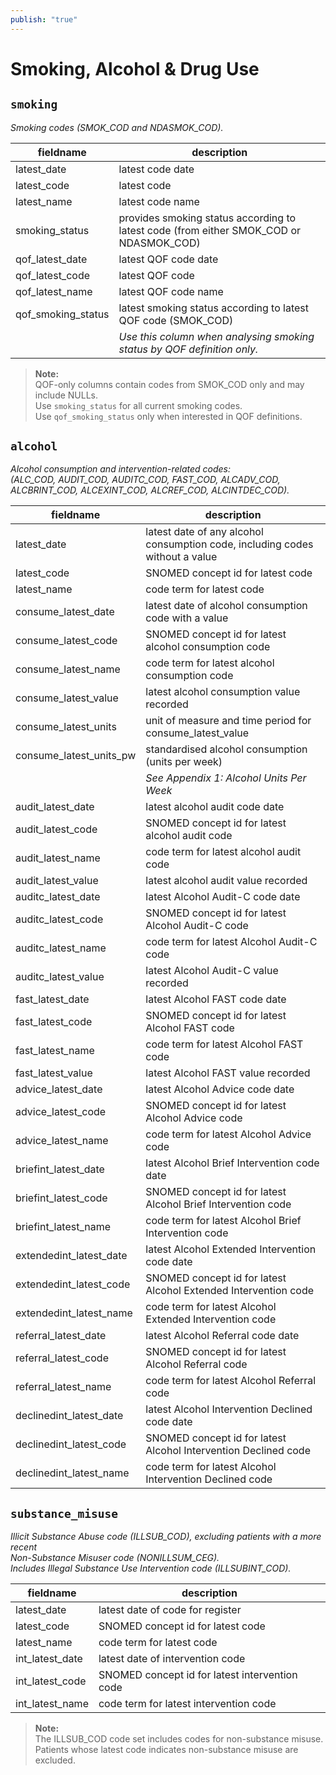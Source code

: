 ```yaml
---
publish: "true"
---
```

# Smoking, Alcohol & Drug Use

## `smoking`
*Smoking codes (SMOK_COD and NDASMOK_COD).*

fieldname         | description
----------------- |------------
latest_date       | latest code date
latest_code       | latest code
latest_name       | latest code name
smoking_status    | provides smoking status according to latest code (from either SMOK_COD or NDASMOK_COD)
qof_latest_date   | latest QOF code date
qof_latest_code   | latest QOF code
qof_latest_name   | latest QOF code name
qof_smoking_status | latest smoking status according to latest QOF code (SMOK_COD)  
                   | *Use this column when analysing smoking status by QOF definition only.*

> **Note:**  
> QOF-only columns contain codes from SMOK_COD only and may include NULLs.  
> Use `smoking_status` for all current smoking codes.  
> Use `qof_smoking_status` only when interested in QOF definitions.

## `alcohol`
*Alcohol consumption and intervention-related codes:  
(ALC_COD, AUDIT_COD, AUDITC_COD, FAST_COD, ALCADV_COD, ALCBRINT_COD, ALCEXINT_COD, ALCREF_COD, ALCINTDEC_COD).*

fieldname                  | description
-------------------------- |------------
latest_date                | latest date of any alcohol consumption code, including codes without a value
latest_code                | SNOMED concept id for latest code
latest_name                | code term for latest code
consume_latest_date        | latest date of alcohol consumption code with a value
consume_latest_code        | SNOMED concept id for latest alcohol consumption code
consume_latest_name        | code term for latest alcohol consumption code
consume_latest_value       | latest alcohol consumption value recorded
consume_latest_units       | unit of measure and time period for consume_latest_value
consume_latest_units_pw    | standardised alcohol consumption (units per week)  
                           | *See Appendix 1: Alcohol Units Per Week*
audit_latest_date          | latest alcohol audit code date
audit_latest_code          | SNOMED concept id for latest alcohol audit code
audit_latest_name          | code term for latest alcohol audit code
audit_latest_value         | latest alcohol audit value recorded
auditc_latest_date         | latest Alcohol Audit-C code date
auditc_latest_code         | SNOMED concept id for latest Alcohol Audit-C code
auditc_latest_name         | code term for latest Alcohol Audit-C code
auditc_latest_value        | latest Alcohol Audit-C value recorded
fast_latest_date           | latest Alcohol FAST code date
fast_latest_code           | SNOMED concept id for latest Alcohol FAST code
fast_latest_name           | code term for latest Alcohol FAST code
fast_latest_value          | latest Alcohol FAST value recorded
advice_latest_date         | latest Alcohol Advice code date
advice_latest_code         | SNOMED concept id for latest Alcohol Advice code
advice_latest_name         | code term for latest Alcohol Advice code
briefint_latest_date       | latest Alcohol Brief Intervention code date
briefint_latest_code       | SNOMED concept id for latest Alcohol Brief Intervention code
briefint_latest_name       | code term for latest Alcohol Brief Intervention code
extendedint_latest_date    | latest Alcohol Extended Intervention code date
extendedint_latest_code    | SNOMED concept id for latest Alcohol Extended Intervention code
extendedint_latest_name    | code term for latest Alcohol Extended Intervention code
referral_latest_date       | latest Alcohol Referral code date
referral_latest_code       | SNOMED concept id for latest Alcohol Referral code
referral_latest_name       | code term for latest Alcohol Referral code
declinedint_latest_date    | latest Alcohol Intervention Declined code date
declinedint_latest_code    | SNOMED concept id for latest Alcohol Intervention Declined code
declinedint_latest_name    | code term for latest Alcohol Intervention Declined code

## `substance_misuse`
*Illicit Substance Abuse code (ILLSUB_COD), excluding patients with a more recent  
Non-Substance Misuser code (NONILLSUM_CEG).  
Includes Illegal Substance Use Intervention code (ILLSUBINT_COD).*

fieldname         | description
----------------- |------------
latest_date       | latest date of code for register
latest_code       | SNOMED concept id for latest code
latest_name       | code term for latest code
int_latest_date   | latest date of intervention code
int_latest_code   | SNOMED concept id for latest intervention code
int_latest_name   | code term for latest intervention code

> **Note:**  
> The ILLSUB_COD code set includes codes for non-substance misuse.  
> Patients whose latest code indicates non-substance misuse are excluded.
